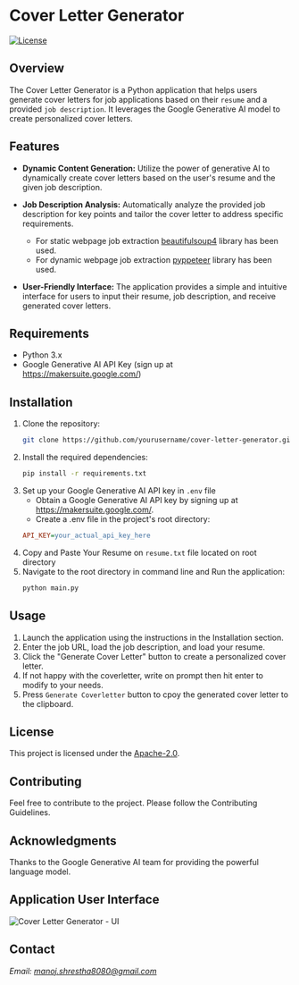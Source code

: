 # Cover Letter Generator

[![License](https://img.shields.io/badge/License-Apache-blue.svg)](https://opensource.org/licenses/Apache-2)

## Overview

The Cover Letter Generator is a Python application that helps users generate cover letters for job applications based on their `resume` and a provided `job description`. It leverages the Google Generative AI model to create personalized cover letters.

## Features

- **Dynamic Content Generation:** Utilize the power of generative AI to dynamically create cover letters based on the user's resume and the given job description.

- **Job Description Analysis:** Automatically analyze the provided job description for key points and tailor the cover letter to address specific requirements.
  - For static webpage job extraction [beautifulsoup4](https://pypi.org/project/beautifulsoup4/) library has been used.
  - For dynamic webpage job extraction [pyppeteer](https://pypi.org/project/pyppeteer/0.0.4/) library has been used.

- **User-Friendly Interface:** The application provides a simple and intuitive interface for users to input their resume, job description, and receive generated cover letters.

## Requirements

- Python 3.x
- Google Generative AI API Key (sign up at https://makersuite.google.com/)

## Installation

1. Clone the repository:
   ```bash
   git clone https://github.com/yourusername/cover-letter-generator.git
2. Install the required dependencies:
    ```bash
    pip install -r requirements.txt
3. Set up your Google Generative AI API key in `.env` file
    - Obtain a Google Generative AI API key by signing up at https://makersuite.google.com/.  
    - Create a .env file in the project's root directory:
    ``` ini
    API_KEY=your_actual_api_key_here
4. Copy and Paste Your Resume on `resume.txt` file located on root directory
5. Navigate to the root directory in command line and Run the application:
    ```bash
    python main.py
## Usage
1. Launch the application using the instructions in the Installation section.
2. Enter the job URL, load the job description, and load your resume.
3. Click the "Generate Cover Letter" button to create a personalized cover letter.
4. If not happy with the coverletter, write on prompt then hit enter to modify to your needs.
4. Press `Generate Coverletter` button to cpoy the generated cover letter to the clipboard.

## License
This project is licensed under the [Apache-2.0](https://opensource.org/licenses/Apache-2.0).

## Contributing
Feel free to contribute to the project. Please follow the Contributing Guidelines.

## Acknowledgments
Thanks to the Google Generative AI team for providing the powerful language model.

## Application User Interface
![Cover Letter Generator - UI](UI.png)

## Contact
*Email: [manoj.shrestha8080@gmail.com](mailto:manoj.shrestha8080@gmail.com)*